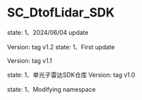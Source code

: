 # SC_DtofLidar_SDK
state:
1、2024/06/04 update

Version:
	tag v1.2
state:
1、First update

Version:
	tag v1.1
 
state:
1、单光子雷达SDK仓库
Version:
	tag v1.0

state:
1、Modifying namespace
